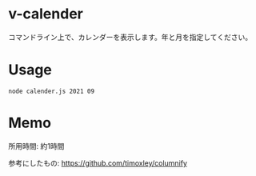 # v-calender
コマンドライン上で、カレンダーを表示します。年と月を指定してください。

# Usage

```
node calender.js 2021 09
```

# Memo
所用時間: 約1時間

参考にしたもの: https://github.com/timoxley/columnify
